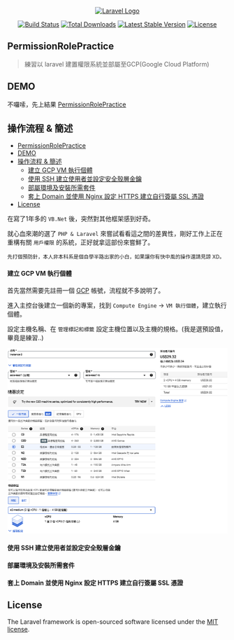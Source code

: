 <p align="center"><a href="https://laravel.com" target="_blank"><img src="https://raw.githubusercontent.com/laravel/art/master/logo-lockup/5%20SVG/2%20CMYK/1%20Full%20Color/laravel-logolockup-cmyk-red.svg" width="400" alt="Laravel Logo"></a></p>

<p align="center">
<a href="https://github.com/laravel/framework/actions"><img src="https://github.com/laravel/framework/workflows/tests/badge.svg" alt="Build Status"></a>
<a href="https://packagist.org/packages/laravel/framework"><img src="https://img.shields.io/packagist/dt/laravel/framework" alt="Total Downloads"></a>
<a href="https://packagist.org/packages/laravel/framework"><img src="https://img.shields.io/packagist/v/laravel/framework" alt="Latest Stable Version"></a>
<a href="https://packagist.org/packages/laravel/framework"><img src="https://img.shields.io/packagist/l/laravel/framework" alt="License"></a>
</p>

## PermissionRolePractice
> 練習以 laravel 建置權限系統並部屬至GCP(Google Cloud Platform)
 
## DEMO
不囉嗦，先上結果 [PermissionRolePractice](https://skyery.ddns.net)
 
## 操作流程 & 簡述
- [PermissionRolePractice](#permissionrolepractice)
- [DEMO](#demo)
- [操作流程 \& 簡述](#操作流程--簡述)
    - [建立 GCP VM 執行個體](#建立-gcp-vm-執行個體)
    - [使用 SSH 建立使用者並設定安全殼層金鑰](#使用-ssh-建立使用者並設定安全殼層金鑰)
    - [部屬環境及安裝所需套件](#部屬環境及安裝所需套件)
    - [套上 Domain 並使用 Nginx 設定 HTTPS 建立自行簽屬 SSL 憑證](#套上-domain-並使用-nginx-設定-https-建立自行簽屬-ssl-憑證)
- [License](#license)
 
在寫了1年多的 `VB.Net` 後，突然對其他框架感到好奇。
 
就心血來潮的選了 `PHP & Laravel` 來嘗試看看這之間的差異性，剛好工作上正在重構有關 `用戶權限` 的系統，正好就拿這部份來嘗鮮了。
 
<small>先打個預防針，本人非本科系是個自學半路出家的小白，如果讓你有快中風的操作還請見諒 XD。</small>
 
<a id="create_vm"></a>
#### 建立 GCP VM 執行個體
首先當然需要先註冊一個 [GCP](https://cloud.google.com/) 帳號，流程就不多說明了。
 
進入主控台後建立一個新的專案，找到 `Compute Engine` → `VM 執行個體`，建立執行個體。
 
設定主機名稱、在 `管理標記和標籤` 設定主機位置以及主機的規格。(我是選預設值，畢竟是練習..)
 
![主機規格與區域](https://github.com/Skyery/PermissionRolePractice/blob/master/readme/GCP_VM%E5%9F%B7%E8%A1%8C%E5%80%8B%E9%AB%94_3.png?raw=true)



<a id="set_ssh"></a>
#### 使用 SSH 建立使用者並設定安全殼層金鑰

<a id="deployment_environment"></a>
#### 部屬環境及安裝所需套件

<a id="set_domain_and_ssl"></a>
#### 套上 Domain 並使用 Nginx 設定 HTTPS 建立自行簽屬 SSL 憑證

## License

The Laravel framework is open-sourced software licensed under the [MIT license](https://opensource.org/licenses/MIT).
